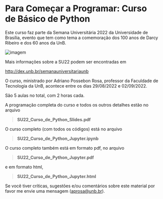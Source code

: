 # Para Começar a Programar: Curso de Básico de Python

Este curso faz parte da Semana Universitária 2022 da Universidade de Brasília, evento que tem como tema a comemoração dos 100 anos de Darcy Ribeiro e dos 60 anos da UnB.

![imagem](logoSU222.jpeg)

Mais informações sobre a SU22 podem ser encontradas em

http://dex.unb.br/semanauniversitariaunb

O curso, ministrado por Adriano Possebon Rosa, professor da Faculdade de Tecnologia da UnB, acontece entre os dias 29/08/2022 e 02/09/2022. 

São 5 aulas no total, com 2 horas cada. 

A programação completa do curso e todos os outros detalhes estão no arquivo

> **SU22_Curso_de_Python_Slides.pdf** 

O curso completo (com todos os códigos) está no arquivo 

> **SU22_Curso_de_Python_Jupyter.ipynb**

O curso completo também está em formato pdf, no arquivo

> **SU22_Curso_de_Python_Jupyter.pdf**

e em formato html,

> **SU22_Curso_de_Python_Jupyter.html**

Se você tiver críticas, sugestões e/ou comentários sobre este material por favor me envie uma mensagem (aprosa@unb.br).
